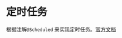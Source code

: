 # 定时任务

根据注解`@Scheduled`
来实现定时任务。[官方文档](https://docs.spring.io/spring-framework/reference/integration/scheduling.html#scheduling-annotation-support-scheduled)
